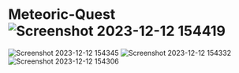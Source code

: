 # Meteoric-Quest![Screenshot 2023-12-12 154419](https://github.com/smuha538/Meteoric-Quest/assets/59937362/5a5bd542-07e9-439f-ac9c-4f592e8163f6)
![Screenshot 2023-12-12 154345](https://github.com/smuha538/Meteoric-Quest/assets/59937362/673c3ee7-45ef-4da9-a5b4-7ce5f3aee06c)
![Screenshot 2023-12-12 154332](https://github.com/smuha538/Meteoric-Quest/assets/59937362/30409acf-e6d4-4f38-9457-b8cf1cc2746c)
![Screenshot 2023-12-12 154306](https://github.com/smuha538/Meteoric-Quest/assets/59937362/46de89dc-3bda-45c0-9e79-c3266012e554)

